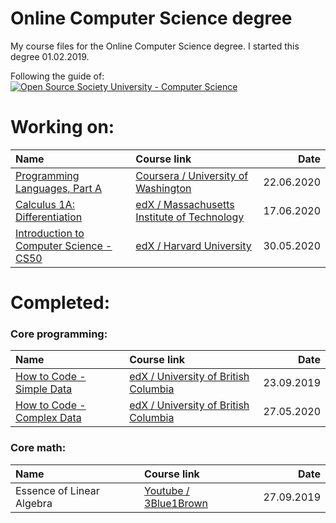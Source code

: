 # Online Computer Science degree
My course files for the Online Computer Science degree. I started this degree 01.02.2019.

Following the guide of: 
[![Open Source Society University - Computer Science](https://img.shields.io/badge/OSSU-computer--science-blue.svg)](https://github.com/ossu/computer-science)


# Working on:

| Name                                   | Course link                                  |      Date  |
| :------------------------------------- |:-------------------------------------------- |-----------:|
| [Programming Languages, Part A][cp31]  | [Coursera / University of Washington][cp32]  | 22.06.2020 |
| [Calculus 1A: Differentiation][me11]   | [edX /  Massachusetts Institute of Technology][me12]  | 17.06.2020 |
| [Introduction to Computer Science - CS50][cs11]     | [edX / Harvard University][cs12] | 30.05.2020 |


[cp31]: Programming%20Languages/Part%20A/
[cp32]: https://www.coursera.org/learn/programming-languages

[cp41]: Programming%20Languages/Part%20B/
[cp42]: https://www.coursera.org/learn/programming-languages-part-b

[cp41]: Programming%20Languages/Part%20C/
[cp42]: https://www.coursera.org/learn/programming-languages-part-c

[me11]: Calculus/1A%20Differentiation/
[me12]: https://www.edx.org/course/calculus-1a-differentiation


[cs11]: Introduction%20to%20Computer%20Science/
[cs12]: https://www.edx.org/course/cs50s-introduction-to-computer-science#!


# Completed: 

### Core programming:

| Name                                   | Course link                                  |      Date  |
| :------------------------------------- |:-------------------------------------------- |-----------:|
| [How to Code - Simple Data][cp11]      | [edX / University of British Columbia][cp12] | 23.09.2019 |
| [How to Code - Complex Data][cp21]     | [edX / University of British Columbia][cp22] | 27.05.2020 |

[cp11]: How%20to%20Code%20-%20Simple%20Data/
[cp12]: https://www.edx.org/course/how-code-simple-data-ubcx-htc1x#!

[cp21]: How%20to%20Code%20-%20Complex%20Data/
[cp22]: https://www.edx.org/course/how-code-complex-data-ubcx-htc2x


### Core math:

| Name                                   | Course link                                  |      Date  |
| :------------------------------------- |:-------------------------------------------- |-----------:|
| Essence of Linear Algebra              | [Youtube / 3Blue1Brown][cm12]                | 27.09.2019 |


[cm12]: https://www.youtube.com/playlist?list=PLZHQObOWTQDPD3MizzM2xVFitgF8hE_ab



